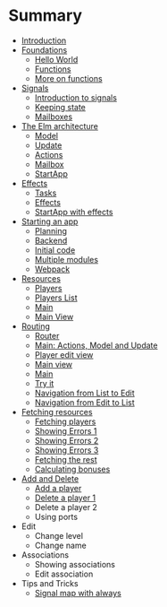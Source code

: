 # Summary

* [Introduction](README.md)
* [Foundations](foundations/cover.md)
   * [Hello World](foundations/hello.md)
   * [Functions](foundations/functions.md)
   * [More on functions](foundations/more_on_functions.md)
* [Signals](signals/cover.md)
   * [Introduction to signals](signals/introduction.md)
   * [Keeping state](signals/keeping_state.md)
   * [Mailboxes](signals/mailboxes.md)
* [The Elm architecture](elm_arch/cover.md)
   * [Model](elm_arch/model.md)
   * [Update](elm_arch/update.md)
   * [Actions](elm_arch/actions.md)
   * [Mailbox](elm_arch/mailbox.md)
   * [StartApp](elm_arch/startapp.md)
* [Effects](effects/cover.md)
   * [Tasks](effects/tasks.md)
   * [Effects](effects/effects.md)
   * [StartApp with effects](effects/startapp_with_effects.md)
* [Starting an app](building/cover.md)
   * [Planning](building/planning.md)
   * [Backend](building/backend.md)
   * [Initial code](building/initial_code.md)
   * [Multiple modules](building/multiple_modules.md)
   * [Webpack](building/webpack.md)
* [Resources](resources/cover.md)
   * [Players](resources/players.md)
   * [Players List](resources/players_list.md)
   * [Main](resources/main.md)
   * [Main View](resources/main_view.md)
* [Routing](routing/cover.md)
   * [Router](routing/router.md)
   * [Main: Actions, Model and Update](routing/main_actions.md)
   * [Player edit view](routing/player_edit_view.md)
   * [Main view](routing/main_view.md)
   * [Main](routing/main.md)
   * [Try it](routing/try_it.md)
   * [Navigation from List to Edit](routing/navigation_from_list_to_edit.md)
   * [Navigation from Edit to List](routing/navigation_from_edit_to_list.md)
* [Fetching resources](fetching_resources/cover.md)
   * [Fetching players](fetching_resources/fetching_players.md)
   * [Showing Errors 1](fetching_resources/showing_errors.md)
   * [Showing Errors 2](fetching_resources/showing_errors_2.md)
   * [Showing Errors 3](fetching_resources/showing_errors_3.md)
   * [Fetching the rest](fetching_resources/fetching_perks.md)
   * [Calculating bonuses](fetching_resources/calculating_bonuses.md)
* [Add and Delete](add_and_delete/cover.md)
   * [Add a player](add_and_delete/add_a_player.md)
   * [Delete a player 1](add_and_delete/delete_a_player.md)
   * Delete a player 2
   * Using ports
* Edit
   * Change level
   * Change name
* Associations
   * Showing associations
   * Edit association
* Tips and Tricks
   * [Signal map with always](tips-tricks/signal_map_with_always.md)

